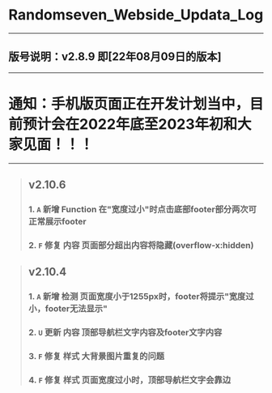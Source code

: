 # Randomseven_Webside_Updata_Log
***
## 版号说明：v2.8.9 即[22年08月09日的版本]
***
# 通知：手机版页面正在开发计划当中，目前预计会在2022年底至2023年初和大家见面！！！
***

> ## **v2.10.6**
> ### 1. `A` 新增 Function 在"宽度过小"时点击底部footer部分两次可正常展示footer
> ### 2. `F` 修复 内容 页面部分超出内容将隐藏(overflow-x:hidden)

> ## **v2.10.4**
> ### 1. `A` 新增 检测 页面宽度小于1255px时，footer将提示"宽度过小，footer无法显示"
> ### 2. `U` 更新 内容 顶部导航栏文字内容及footer文字内容
> ### 3. `F` 修复 样式 大背景图片重复的问题
> ### 4. `F` 修复 样式 页面宽度过小时，顶部导航栏文字会靠边
